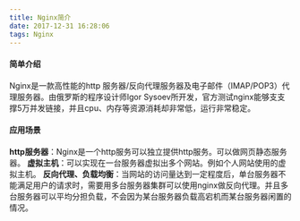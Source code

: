 ```yaml
---
title: Nginx简介
date: 2017-12-31 16:28:06
tags: Nginx
---
```

#### 简单介绍

Nginx是一款高性能的http 服务器/反向代理服务器及电子邮件（IMAP/POP3）代理服务器。由俄罗斯的程序设计师Igor Sysoev所开发，官方测试nginx能够支支撑5万并发链接，并且cpu、内存等资源消耗却非常低，运行非常稳定。

#### 应用场景

**http服务器**：Nginx是一个http服务可以独立提供http服务。可以做网页静态服务器。
**虚拟主机**：可以实现在一台服务器虚拟出多个网站。例如个人网站使用的虚拟主机。
**反向代理、负载均衡**：当网站的访问量达到一定程度后，单台服务器不能满足用户的请求时，需要用多台服务器集群可以使用nginx做反向代理。并且多台服务器可以平均分担负载，不会因为某台服务器负载高宕机而某台服务器闲置的情况。
